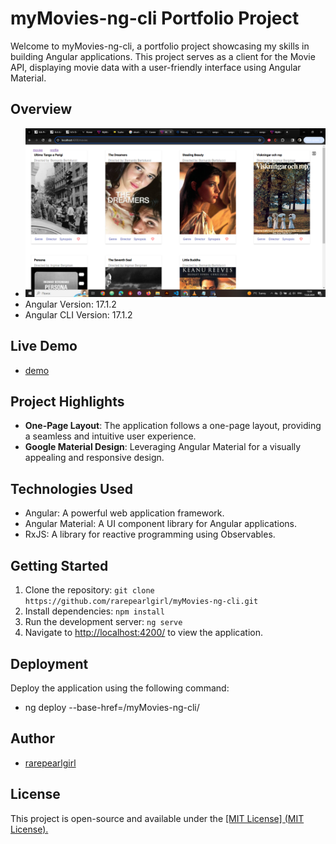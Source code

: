 # myMovies-ng-cli Portfolio Project 

Welcome to myMovies-ng-cli, a portfolio project showcasing my skills in building Angular applications. This project serves as a client for the Movie API, displaying movie data with a user-friendly interface using Angular Material.

## Overview
- ![app screenshot](image.png)
- Angular Version: 17.1.2
- Angular CLI Version: 17.1.2

## Live Demo
- [demo](https://rarepearlgirl.github.io/myMovies-ng-cli/movies)

## Project Highlights
- **One-Page Layout**: The application follows a one-page layout, providing a seamless and intuitive user experience.
- **Google Material Design**: Leveraging Angular Material for a visually appealing and responsive design.

## Technologies Used
- Angular: A powerful web application framework.
- Angular Material: A UI component library for Angular applications.
- RxJS: A library for reactive programming using Observables.

## Getting Started
1. Clone the repository: `git clone https://github.com/rarepearlgirl/myMovies-ng-cli.git`
2. Install dependencies: `npm install`
3. Run the development server: `ng serve`
4. Navigate to [http://localhost:4200/](http://localhost:4200/) to view the application.

## Deployment
Deploy the application using the following command:

 - ng deploy --base-href=/myMovies-ng-cli/

## Author
 - [rarepearlgirl](https://github.com/rarepearlgirl)

## License

This project is open-source and available under the [\[MIT License\] (MIT License).](https://opensource.org/license/mit/)

